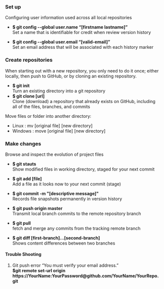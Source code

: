 
### Set up
Configuring user information used across all local repositories

*  **$ git config --global user.name “[firstname lastname]”**\
Set a name that is identifiable for credit when review version history

* **$ git config --global user.email “[valid-email]”**\
Set an email address that will be associated with each history marker

### Create repositories
When starting out with a new repository, you only need to do it
once; either locally, then push to GitHub, or by cloning an
existing repository. <br>

*  **$ git init** \
Turn an existing directory into a git repository 
* **$ git clone [url]** \
Clone (download) a repository that already exists on
GitHub, including all of the files, branches, and commits

Move files or folder into another directory:
* Linux : mv [original file] [new directory]
* Windows : move [original file] [new directory]

### Make changes
Browse and inspect the evolution of project files

* **$ git stauts**\
Show modified files in working directory, staged for your next commit

* **$ git add [file]**\
Add a file as it looks now to your next commit (stage)

* **$  git commit -m "[descriptive message]"**\
Records file snapshots permanently in version history

* **$ git push origin master**\
Transmit local branch commits to the remote repository branch

* **$ git pull**\
fetch and merge any commits from the tracking remote branch

* **$ git diff [first-branch]...[second-branch]**\
Shows content differences between two branches

#### Trouble Shooting

1. Git push error “You must verify your email address.”\
**$git remote set-url origin  https://<i></i>YourName:YourPassword<i></i>@github.com/YourName/YourRepo.git** 
